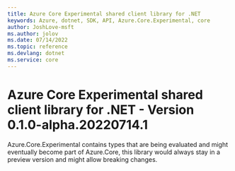```yaml
---
title: Azure Core Experimental shared client library for .NET
keywords: Azure, dotnet, SDK, API, Azure.Core.Experimental, core
author: JoshLove-msft
ms.author: jolov
ms.date: 07/14/2022
ms.topic: reference
ms.devlang: dotnet
ms.service: core
---
```

# Azure Core Experimental shared client library for .NET - Version 0.1.0-alpha.20220714.1 


Azure.Core.Experimental contains types that are being evaluated and might eventually become part of Azure.Core, this library would always stay in a preview version and might allow breaking changes.

